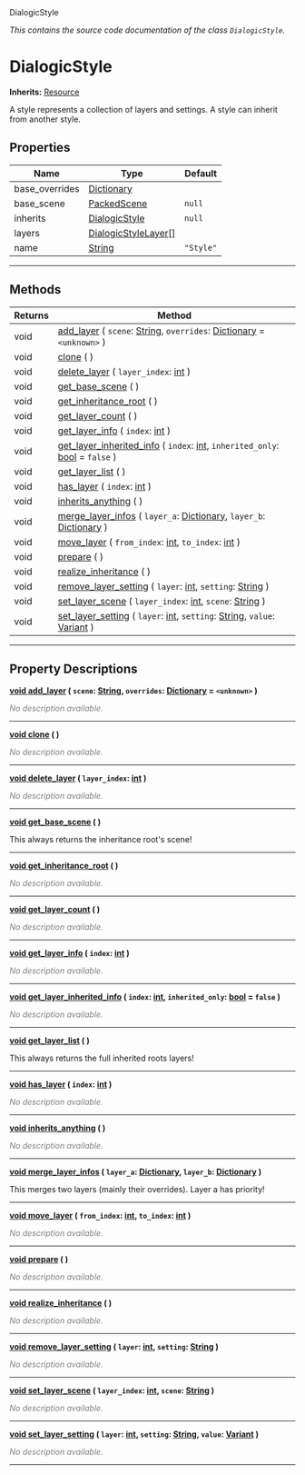 
<div class="header-banner purple">
<div class="header-label purple">DialogicStyle</div>
</div>

*This contains the source code documentation of the class `DialogicStyle`.*
        
# DialogicStyle
**Inherits:** [Resource](https://docs.godotengine.org/en/latest/classes/class_resource.html#class-resource)

A style represents a collection of layers and settings. A style can inherit from another style.
## Properties
Name | Type | Default 
--- | --- | --- 
base_overrides | [Dictionary](https://docs.godotengine.org/en/latest/classes/class_dictionary.html#class-dictionary) |   
base_scene | [PackedScene](https://docs.godotengine.org/en/latest/classes/class_packedscene.html#class-packedscene) |  `null` 
inherits | [DialogicStyle](class_dialogicstyle.md) |  `null` 
layers | [DialogicStyleLayer[]](https://docs.godotengine.org/en/latest/classes/class_dialogicstylelayer.html#class-dialogicstylelayer) |   
name | [String](https://docs.godotengine.org/en/latest/classes/class_string.html#class-string) |  `"Style"` 
--- 

## Methods
Returns | Method 
--- | --- 
<span class="hljs-attribute">void</span> | [<span class="hljs-title">add_layer</span>](#property-add_layer) ( `scene`: [String](https://docs.godotengine.org/en/latest/classes/class_string.html#class-string), `overrides`: [Dictionary](https://docs.godotengine.org/en/latest/classes/class_dictionary.html#class-dictionary) = `<unknown>` ) 
<span class="hljs-attribute">void</span> | [<span class="hljs-title">clone</span>](#property-clone) ( ) 
<span class="hljs-attribute">void</span> | [<span class="hljs-title">delete_layer</span>](#property-delete_layer) ( `layer_index`: [int](https://docs.godotengine.org/en/latest/classes/class_int.html#class-int) ) 
<span class="hljs-attribute">void</span> | [<span class="hljs-title">get_base_scene</span>](#property-get_base_scene) ( ) 
<span class="hljs-attribute">void</span> | [<span class="hljs-title">get_inheritance_root</span>](#property-get_inheritance_root) ( ) 
<span class="hljs-attribute">void</span> | [<span class="hljs-title">get_layer_count</span>](#property-get_layer_count) ( ) 
<span class="hljs-attribute">void</span> | [<span class="hljs-title">get_layer_info</span>](#property-get_layer_info) ( `index`: [int](https://docs.godotengine.org/en/latest/classes/class_int.html#class-int) ) 
<span class="hljs-attribute">void</span> | [<span class="hljs-title">get_layer_inherited_info</span>](#property-get_layer_inherited_info) ( `index`: [int](https://docs.godotengine.org/en/latest/classes/class_int.html#class-int), `inherited_only`: [bool](https://docs.godotengine.org/en/latest/classes/class_bool.html#class-bool) = `false` ) 
<span class="hljs-attribute">void</span> | [<span class="hljs-title">get_layer_list</span>](#property-get_layer_list) ( ) 
<span class="hljs-attribute">void</span> | [<span class="hljs-title">has_layer</span>](#property-has_layer) ( `index`: [int](https://docs.godotengine.org/en/latest/classes/class_int.html#class-int) ) 
<span class="hljs-attribute">void</span> | [<span class="hljs-title">inherits_anything</span>](#property-inherits_anything) ( ) 
<span class="hljs-attribute">void</span> | [<span class="hljs-title">merge_layer_infos</span>](#property-merge_layer_infos) ( `layer_a`: [Dictionary](https://docs.godotengine.org/en/latest/classes/class_dictionary.html#class-dictionary), `layer_b`: [Dictionary](https://docs.godotengine.org/en/latest/classes/class_dictionary.html#class-dictionary) ) 
<span class="hljs-attribute">void</span> | [<span class="hljs-title">move_layer</span>](#property-move_layer) ( `from_index`: [int](https://docs.godotengine.org/en/latest/classes/class_int.html#class-int), `to_index`: [int](https://docs.godotengine.org/en/latest/classes/class_int.html#class-int) ) 
<span class="hljs-attribute">void</span> | [<span class="hljs-title">prepare</span>](#property-prepare) ( ) 
<span class="hljs-attribute">void</span> | [<span class="hljs-title">realize_inheritance</span>](#property-realize_inheritance) ( ) 
<span class="hljs-attribute">void</span> | [<span class="hljs-title">remove_layer_setting</span>](#property-remove_layer_setting) ( `layer`: [int](https://docs.godotengine.org/en/latest/classes/class_int.html#class-int), `setting`: [String](https://docs.godotengine.org/en/latest/classes/class_string.html#class-string) ) 
<span class="hljs-attribute">void</span> | [<span class="hljs-title">set_layer_scene</span>](#property-set_layer_scene) ( `layer_index`: [int](https://docs.godotengine.org/en/latest/classes/class_int.html#class-int), `scene`: [String](https://docs.godotengine.org/en/latest/classes/class_string.html#class-string) ) 
<span class="hljs-attribute">void</span> | [<span class="hljs-title">set_layer_setting</span>](#property-set_layer_setting) ( `layer`: [int](https://docs.godotengine.org/en/latest/classes/class_int.html#class-int), `setting`: [String](https://docs.godotengine.org/en/latest/classes/class_string.html#class-string), `value`: [Variant](https://docs.godotengine.org/en/latest/classes/class_variant.html#class-variant) ) 
--- 
## Property Descriptions



<a class="header" id="property-add_layer" href="#property-add_layer">**<span class="hljs-attribute">void</span> [<span class="hljs-title">add_layer</span>](#property-add_layer) ( `scene`: [String](https://docs.godotengine.org/en/latest/classes/class_string.html#class-string), `overrides`: [Dictionary](https://docs.godotengine.org/en/latest/classes/class_dictionary.html#class-dictionary) = `<unknown>` )** </a>



 <span style = "color: gray">*No description available.*</span> 

---



<a class="header" id="property-clone" href="#property-clone">**<span class="hljs-attribute">void</span> [<span class="hljs-title">clone</span>](#property-clone) ( )** </a>



 <span style = "color: gray">*No description available.*</span> 

---



<a class="header" id="property-delete_layer" href="#property-delete_layer">**<span class="hljs-attribute">void</span> [<span class="hljs-title">delete_layer</span>](#property-delete_layer) ( `layer_index`: [int](https://docs.godotengine.org/en/latest/classes/class_int.html#class-int) )** </a>



 <span style = "color: gray">*No description available.*</span> 

---



<a class="header" id="property-get_base_scene" href="#property-get_base_scene">**<span class="hljs-attribute">void</span> [<span class="hljs-title">get_base_scene</span>](#property-get_base_scene) ( )** </a>



This always returns the inheritance root's scene!

---



<a class="header" id="property-get_inheritance_root" href="#property-get_inheritance_root">**<span class="hljs-attribute">void</span> [<span class="hljs-title">get_inheritance_root</span>](#property-get_inheritance_root) ( )** </a>



 <span style = "color: gray">*No description available.*</span> 

---



<a class="header" id="property-get_layer_count" href="#property-get_layer_count">**<span class="hljs-attribute">void</span> [<span class="hljs-title">get_layer_count</span>](#property-get_layer_count) ( )** </a>



 <span style = "color: gray">*No description available.*</span> 

---



<a class="header" id="property-get_layer_info" href="#property-get_layer_info">**<span class="hljs-attribute">void</span> [<span class="hljs-title">get_layer_info</span>](#property-get_layer_info) ( `index`: [int](https://docs.godotengine.org/en/latest/classes/class_int.html#class-int) )** </a>



 <span style = "color: gray">*No description available.*</span> 

---



<a class="header" id="property-get_layer_inherited_info" href="#property-get_layer_inherited_info">**<span class="hljs-attribute">void</span> [<span class="hljs-title">get_layer_inherited_info</span>](#property-get_layer_inherited_info) ( `index`: [int](https://docs.godotengine.org/en/latest/classes/class_int.html#class-int), `inherited_only`: [bool](https://docs.godotengine.org/en/latest/classes/class_bool.html#class-bool) = `false` )** </a>



 <span style = "color: gray">*No description available.*</span> 

---



<a class="header" id="property-get_layer_list" href="#property-get_layer_list">**<span class="hljs-attribute">void</span> [<span class="hljs-title">get_layer_list</span>](#property-get_layer_list) ( )** </a>



This always returns the full inherited roots layers!

---



<a class="header" id="property-has_layer" href="#property-has_layer">**<span class="hljs-attribute">void</span> [<span class="hljs-title">has_layer</span>](#property-has_layer) ( `index`: [int](https://docs.godotengine.org/en/latest/classes/class_int.html#class-int) )** </a>



 <span style = "color: gray">*No description available.*</span> 

---



<a class="header" id="property-inherits_anything" href="#property-inherits_anything">**<span class="hljs-attribute">void</span> [<span class="hljs-title">inherits_anything</span>](#property-inherits_anything) ( )** </a>



 <span style = "color: gray">*No description available.*</span> 

---



<a class="header" id="property-merge_layer_infos" href="#property-merge_layer_infos">**<span class="hljs-attribute">void</span> [<span class="hljs-title">merge_layer_infos</span>](#property-merge_layer_infos) ( `layer_a`: [Dictionary](https://docs.godotengine.org/en/latest/classes/class_dictionary.html#class-dictionary), `layer_b`: [Dictionary](https://docs.godotengine.org/en/latest/classes/class_dictionary.html#class-dictionary) )** </a>



This merges two layers (mainly their overrides). Layer a has priority!

---



<a class="header" id="property-move_layer" href="#property-move_layer">**<span class="hljs-attribute">void</span> [<span class="hljs-title">move_layer</span>](#property-move_layer) ( `from_index`: [int](https://docs.godotengine.org/en/latest/classes/class_int.html#class-int), `to_index`: [int](https://docs.godotengine.org/en/latest/classes/class_int.html#class-int) )** </a>



 <span style = "color: gray">*No description available.*</span> 

---



<a class="header" id="property-prepare" href="#property-prepare">**<span class="hljs-attribute">void</span> [<span class="hljs-title">prepare</span>](#property-prepare) ( )** </a>



 <span style = "color: gray">*No description available.*</span> 

---



<a class="header" id="property-realize_inheritance" href="#property-realize_inheritance">**<span class="hljs-attribute">void</span> [<span class="hljs-title">realize_inheritance</span>](#property-realize_inheritance) ( )** </a>



 <span style = "color: gray">*No description available.*</span> 

---



<a class="header" id="property-remove_layer_setting" href="#property-remove_layer_setting">**<span class="hljs-attribute">void</span> [<span class="hljs-title">remove_layer_setting</span>](#property-remove_layer_setting) ( `layer`: [int](https://docs.godotengine.org/en/latest/classes/class_int.html#class-int), `setting`: [String](https://docs.godotengine.org/en/latest/classes/class_string.html#class-string) )** </a>



 <span style = "color: gray">*No description available.*</span> 

---



<a class="header" id="property-set_layer_scene" href="#property-set_layer_scene">**<span class="hljs-attribute">void</span> [<span class="hljs-title">set_layer_scene</span>](#property-set_layer_scene) ( `layer_index`: [int](https://docs.godotengine.org/en/latest/classes/class_int.html#class-int), `scene`: [String](https://docs.godotengine.org/en/latest/classes/class_string.html#class-string) )** </a>



 <span style = "color: gray">*No description available.*</span> 

---



<a class="header" id="property-set_layer_setting" href="#property-set_layer_setting">**<span class="hljs-attribute">void</span> [<span class="hljs-title">set_layer_setting</span>](#property-set_layer_setting) ( `layer`: [int](https://docs.godotengine.org/en/latest/classes/class_int.html#class-int), `setting`: [String](https://docs.godotengine.org/en/latest/classes/class_string.html#class-string), `value`: [Variant](https://docs.godotengine.org/en/latest/classes/class_variant.html#class-variant) )** </a>



 <span style = "color: gray">*No description available.*</span> 

---

